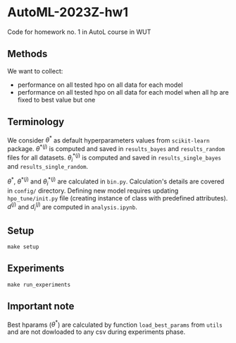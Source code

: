 # AutoML-2023Z-hw1
Code for homework no. 1 in AutoL course in WUT 

## Methods

We want to collect:
* performance on all tested hpo on all data for each model
* performance on all tested hpo on all data for each model when all hp are fixed to best value but one

## Terminology

We consider $\theta^*$ as default hyperparameters values from `scikit-learn` package. $\theta^{*(j)}$ is computed and saved in `results_bayes` and `results_random` files for all datasets. $\theta^{*(j)}_i$ is computed and saved in `results_single_bayes` and `results_single_random`. 

$\theta^*$, $\theta^{*(j)}$ and $\theta^{*(j)}_i$ are calculated in `bin.py`. Calculation's details are covered in `config/` directory. Defining new model requires updating `hpo_tune/init.py` file (creating instance of class with predefined attributes). $d^{(j)}$ and $d^{(j)}_i$ are computed in `analysis.ipynb`.


## Setup

```
make setup
```

## Experiments

```
make run_experiments
```

## Important note

Best hparams ($\theta^*$) are calculated by function `load_best_params` from `utils` and are not dowloaded to any csv during experiments phase.
